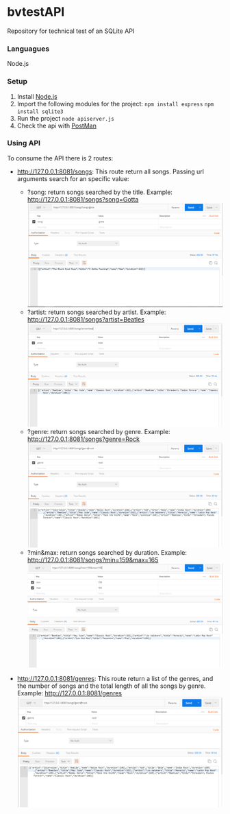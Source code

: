 # bvtestAPI
Repository for technical test of an SQLite API 

### Languagues
Node.js

### Setup
1. Install [Node.js](https://nodejs.org/es/download/)
2. Import the following modules for the project:
  `npm install express`
  `npm install sqlite3`
3. Run the project
  `node apiserver.js`
4. Check the api with [PostMan](https://www.getpostman.com/apps)

### Using API
To consume the API there is 2 routes:
+ http://127.0.0.1:8081/songs:
  This route return all songs. Passing url arguments search for an specific value:
    - ?song: return songs searched by the title. Example: http://127.0.0.1:8081/songs?song=Gotta
    ![alt text](https://github.com/MJAC26/bvtestAPI/blob/master/img/song.png "Song example")
    - ?artist: return songs searched by artist. Example: http://127.0.0.1:8081/songs?artist=Beatles
    ![alt text](https://github.com/MJAC26/bvtestAPI/blob/master/img/artist.png "Artist example")
    - ?genre: return songs searched by genre. Example: http://127.0.0.1:8081/songs?genre=Rock
    ![alt text](https://github.com/MJAC26/bvtestAPI/blob/master/img/genre.png "Genre example")
    - ?min&max: return songs searched by duration. Example: http://127.0.0.1:8081/songs?min=159&max=165
    ![alt text](https://github.com/MJAC26/bvtestAPI/blob/master/img/duration.png "Genre example")
    
+ http://127.0.0.1:8081/genres:
  This route return a list of the genres, and the number of songs and the total length of all the songs by genre.  
  Example: http://127.0.0.1:8081/genres
  ![alt text](https://github.com/MJAC26/bvtestAPI/blob/master/img/genre.png "Genres example")

